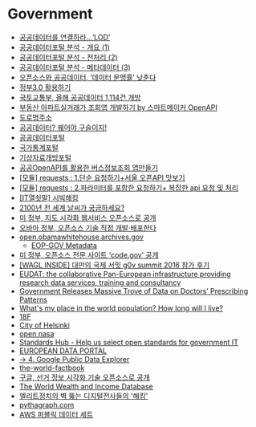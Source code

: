 Government
==========
* [공공데이터를 연결하라…‘LOD’](http://www.bloter.net/archives/225165)
* [공공데이터포털 분석 - 개요 (1)](https://brunch.co.kr/@haklaekim/3/)
* [공공데이터포털 분석 - 전처리 (2)](https://brunch.co.kr/@haklaekim/7/)
* [공공데이터포털 분석 - 메타데이터 (3)](https://brunch.co.kr/@haklaekim/6/)
* [오픈소스와 공공데이터, ‘데이터 문맹률’ 낮춘다](http://www.bloter.net/archives/225576)
* [정부3.0 활용하기](http://www.gov30.go.kr/gov30/int/intro6.do)
* [국토교통부, 올해 공공데이터 1,114건 개방](http://platum.kr/archives/37597)
* [부동산 아파트실거래가 조회앱 개발하기 by 스마트메이커 OpenAPI](http://blog.naver.com/userf73/220850076903)
* [도로명주소](http://www.juso.go.kr/)
* [공공데이터? 꿰어야 구슬이지!](http://www.bloter.net/archives/254926)
* [공공데이터포털](https://www.data.go.kr)
* [국가통계포털](http://kosis.kr/)
* [기상자료개방포털](https://data.kma.go.kr/)
* [공공OpenAPI를 활용한 버스정보조회 앱만들기](http://seadr22.blog.me/221018437461)
* [[모듈] requests : 1.단순 요청하기+서울 오픈API 맛보기](http://everypython.com/archives/302)
* [[모듈] requests : 2.파라미터를 포함한 요청하기+ 복잡한 api 요청 및 처리](http://everypython.com/archives/307)
* [[IT열쇳말] 시빅해킹](http://www.bloter.net/archives/229794)
* [2100년 전 세계 날씨가 궁금하세요?](http://techholic.co.kr/archives/35197)
* [미 정부, 지도 시각화 웹서비스 오픈소스로 공개](http://www.bloter.net/archives/237222)
* [오바마 정부, 오픈소스 기술 직접 개발·배포한다](http://www.bloter.net/archives/251945)
* [open.obamawhitehouse.archives.gov](https://open.obamawhitehouse.archives.gov/)
  * [EOP-GOV Metadata](https://gist.github.com/maxogden/d1e3f14bb9253ef9638a40826b000f08)
* [미 정부, 오픈소스 전문 사이트 ‘code.gov’ 공개](http://www.bloter.net/archives/267157)
* [[WAGL INSIDE] 대만의 국제 서밋 g0v summit 2016 참가 후기](https://medium.com/wagl-art/wagl-network-%EB%8C%80%EB%A7%8C%EC%9D%98-%EA%B5%AD%EC%A0%9C-%EC%84%9C%EB%B0%8B-g0v-summit-2016-%EC%B0%B8%EA%B0%80-%ED%9B%84%EA%B8%B0-9c253abc87c6)
* [EUDAT: the collaborative Pan-European infrastructure providing research data services, training and consultancy](https://www.eudat.eu/)
* [Government Releases Massive Trove of Data on Doctors’ Prescribing Patterns](http://www.propublica.org/article/government-releases-massive-trove-of-data-on-doctors-prescribing-patterns)
* [What's my place in the world population? How long will I live?](http://population.io/)
* [18F](https://18f.gsa.gov/)
* [City of Helsinki](https://github.com/City-of-Helsinki/)
* [open nasa](https://open.nasa.gov/)
* [Standards Hub - Help us select open standards for government IT](https://standards.data.gov.uk/)
* [EUROPEAN DATA PORTAL](http://www.europeandataportal.eu/en/)
* [-> 4. Google Public Data Explorer](http://www.diygenius.com/12-lesser-known-google-projects-that-are-absolutely-amazing/)
* [the-world-factbook](https://www.cia.gov/library/publications/the-world-factbook/)
* [구글, 선거 정보 시각화 기술 오픈소스로 공개](http://www.bloter.net/archives/264554)
* [The World Wealth and Income Database](http://www.wid.world/)
* [엘리트정치의 벽 뚫는 디지털전사들의 '해킹'](http://v.media.daum.net/v/20161114094605164)
* [pythagraph.com](http://www.pythagraph.com/)
* [AWS 퍼블릭 데이터 세트](https://aws.amazon.com/ko/public-datasets/)
